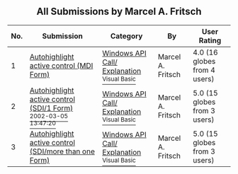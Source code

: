 ﻿<div align="center">

## All Submissions by Marcel A\. Fritsch

</div>

No.  | Submission | Category | By   | User Rating
---- | ---------- | -------- | ---- | -----------
1 | [Autohighlight active control \(MDI Form\)<br />](https://github.com/Planet-Source-Code/marcel-a-fritsch-autohighlight-active-control-mdi-form__1-32429) | [Windows API Call/ Explanation<br /><sup>Visual Basic</sup>](../ByCategory/windows-api-call-explanation__1-39.md) | Marcel A\. Fritsch | 4.0 (16 globes from 4 users)
2 | [Autohighlight active control \(SDI/1 Form\)<br /><sup>2002-03-05 13:47:20</sup>](https://github.com/Planet-Source-Code/marcel-a-fritsch-autohighlight-active-control-sdi-1-form__1-32360) | [Windows API Call/ Explanation<br /><sup>Visual Basic</sup>](../ByCategory/windows-api-call-explanation__1-39.md) | Marcel A\. Fritsch | 5.0 (15 globes from 3 users)
3 | [Autohighlight active control \(SDI/more than one  Form\)<br />](https://github.com/Planet-Source-Code/marcel-a-fritsch-autohighlight-active-control-sdi-more-than-one-form__1-32428) | [Windows API Call/ Explanation<br /><sup>Visual Basic</sup>](../ByCategory/windows-api-call-explanation__1-39.md) | Marcel A\. Fritsch | 5.0 (15 globes from 3 users)
